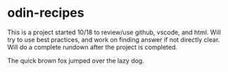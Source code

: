 # odin-recipes
This is a project started 10/18 to review/use github, vscode, and html.
Will try to use best practices, and work on finding answer if not directly clear.
Will do a complete rundown after the project is completed.

The quick brown fox jumped over the lazy dog. 